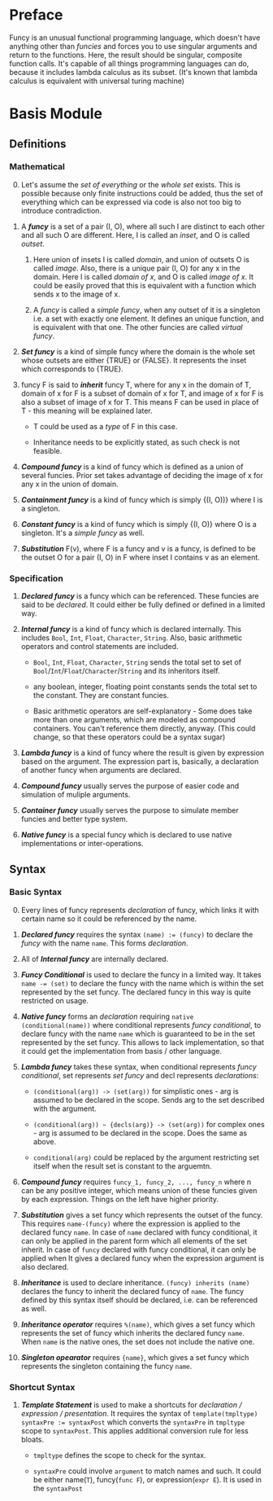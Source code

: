 # Preface

Funcy is an unusual functional programming language, which doesn't have anything other than *funcies* and forces you to use singular arguments and return to the functions. Here, the result should be singular, composite function calls.
It's capable of all things programming languages can do, because it includes lambda calculus as its subset.
(It's known that lambda calculus is equivalent with universal turing machine)

# Basis Module

## Definitions

### Mathematical

0. Let's assume the *set of everything* or the *whole set* exists. This is possible because only finite instructions could be added, thus the set of everything which can be expressed via code is also not too big to introduce contradiction.

1. A ***funcy*** is a set of a pair (I, O), where all such I are distinct to each other and all such O are different. Here, I is called an *inset*, and O is called *outset*.

    1. Here union of insets I is called *domain*, and union of outsets O is called *image*. Also, there is a unique pair (I, O) for any x in the domain. Here I is called *domain of x*, and O is called *image of x*. It could be easily proved that this is equivalent with a function which sends x to the image of x.

    2. A *funcy* is called a *simple funcy*, when any outset of it is a singleton i.e. a set with exactly one element. It defines an unique function, and is equivalent with that one. The other funcies are called *virtual funcy*.

2. ***Set funcy*** is a kind of simple funcy where the domain is the whole set whose outsets are either {TRUE} or {FALSE}. It represents the inset which corresponds to {TRUE}.

3. funcy F is said to ***inherit*** funcy T, where for any x in the domain of T, domain of x for F is a subset of domain of x for T, and image of x for F is also a subset of image of x for T. This means F can be used in place of T - this meaning will be explained later.

    * T could be used as a *type* of F in this case.

    * Inheritance needs to be explicitly stated, as such check is not feasible.

4. ***Compound funcy*** is a kind of funcy which is defined as a union of several funcies. Prior set takes advantage of deciding the image of x for any x in the union of domain.

5. ***Containment funcy*** is a kind of funcy which is simply {(I, O))} where I is a singleton.

6. ***Constant funcy*** is a kind of funcy which is simply {(I, O)} where O is a singleton. It's a *simple funcy* as well.

7. ***Substitution*** F(v), where F is a funcy and v is a funcy, is defined to be the outset O for a pair (I, O) in F where inset I contains v as an element.

### Specification

1. ***Declared funcy*** is a funcy which can be referenced. These funcies are said to be *declared*. It could either be fully defined or defined in a limited way.

2. ***Internal funcy*** is a kind of funcy which is declared internally. This includes `Bool`, `Int`, `Float`, `Character`, `String`. Also, basic arithmetic operators and control statements are included.

    * `Bool`, `Int`, `Float`, `Character`, `String` sends the total set to set of `Bool`/`Int`/`Float`/`Character`/`String` and its inheritors itself.

    * any boolean, integer, floating point constants sends the total set to the constant. They are constant funcies.

    * Basic arithmetic operators are self-explanatory - Some does take more than one arguments, which are modeled as compound containers. You can't reference them directly, anyway. (This could change, so that these operators could be a syntax sugar)

3. ***Lambda funcy*** is a kind of funcy where the result is given by expression based on the argument.
  The expression part is, basically, a declaration of another funcy when arguments are declared.

4. ***Compound funcy*** usually serves the purpose of easier code and simulation of muliple arguments.

5. ***Container funcy*** usually serves the purpose to simulate member funcies and better type system.

6. ***Native funcy*** is a special funcy which is declared to use native implementations or inter-operations.

## Syntax

### Basic Syntax

0. Every lines of funcy represents *declaration* of funcy, which links it with certain name so it could be referenced by the name.

1. ***Declared funcy*** requires the syntax `(name) := (funcy)` to declare the *funcy* with the name `name`. This forms *declaration*.

2. All of ***Internal funcy*** are internally declared.

3. ***Funcy Conditional*** is used to declare the funcy in a limited way. It takes `name -= (set)` to declare the funcy with the name which is within the set represented by the set funcy. The declared funcy in this way is quite restricted on usage.

4. ***Native funcy*** forms an *declaration* requiring `native (conditional(name))` where conditional represents *funcy conditional*, to declare funcy with the name `name` which is guaranteed to be in the set represented by the set funcy. This allows to lack implementation, so that it could get the implementation from basis / other language.

5. ***Lambda funcy*** takes these syntax, when conditional represents *funcy conditional*, set represents *set funcy* and decl represents *declarations*:

    * `(conditional(arg)) -> (set(arg))` for simplistic ones - arg is assumed to be declared in the scope. Sends arg to the set described with the argument.

    * `(conditional(arg)) ~ {decls(arg)} -> (set(arg))` for complex ones - arg is assumed to be declared in the scope. Does the same as above.

    * `conditional(arg)` could be replaced by the argument restricting set itself when the result set is constant to the arguemtn.

5. ***Compound funcy*** requires `funcy_1, funcy_2, ..., funcy_n` where n can be any positive integer, which means union of these funcies given by each expression. Things on the left have higher priority.

6. ***Substitution*** gives a set funcy which represents the outset of the funcy. This requires `name-(funcy)` where the expression is applied to the declared funcy `name`. In case of `name` declared with funcy conditional, it can only be applied in the parent form which all elements of the set inherit. In case of `funcy` declared with funcy conditional, it can only be applied when  It gives a declared funcy when the expression argument is also declared.

7. ***Inheritance*** is used to declare inheritance. `(funcy) inherits (name)` declares the funcy to inherit the declared funcy of `name`. The funcy defined by this syntax itself should be declared, i.e. can be referenced as well.

8. ***Inheritance operator*** requires `%(name)`, which gives a set funcy which represents the set of funcy which inherits the declared funcy `name`. When `name` is the native ones, the set does not include the native one.

9. ***Singleton opearator*** requires `{name}`, which gives a set funcy which represents the singleton containing the funcy `name`.

### Shortcut Syntax

1. ***Template Statement*** is used to make a shortcuts for *declaration / expression / presentation*. It requires the syntax of `template(tmpltype) syntaxPre := syntaxPost` which converts the `syntaxPre` in `tmpltype` scope to `syntaxPost`. This applies additional conversion rule for less bloats.

    * `tmpltype` defines the scope to check for the syntax.

    * `syntaxPre` could involve `argument` to match names and such. It could be either name(`T`), funcy(`func F`), or expression(`expr E`). It is used in the `syntaxPost`
